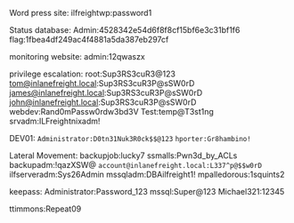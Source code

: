 Word press site:
ilfreightwp:password1

Status database:
Admin:4528342e54d6f8f8cf15bf6e3c31bf1f6
flag:1fbea4df249ac4f4881a5da387eb297cf

monitoring website:
admin:12qwaszx

privilege escalation:
root:Sup3RS3cuR3@123
tom@inlanefreight.local:Sup3RS3cuR3P@sSW0rD
james@inlanefreight.local:Sup3RS3cuR3P@sSW0rD
john@inlanefreight.local:Sup3RS3cuR3P@sSW0rD
webdev:Rand0mPassw0rdw3bd3V
Test:temp@T3st1ng
srvadm:ILFreightnixadm!

DEV01:
`Administrator:D0tn31Nuk3R0ck$$@123`
`hporter:Gr8hambino!`

Lateral Movement:
backupjob:lucky7
ssmalls:Pwn3d_by_ACLs
backupadm:!qazXSW@
`account@inlanefreight.local:L337^p@$$w0rD`
ilfserveradm:Sys26Admin
mssqladm:DBAilfreight1!
mpalledorous:1squints2

keepass:
Administrator:Password_123
mssql:Super@123
Michael321:12345

ttimmons:Repeat09